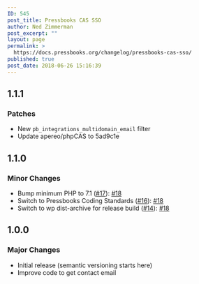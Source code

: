 ```yaml
---
ID: 545
post_title: Pressbooks CAS SSO
author: Ned Zimmerman
post_excerpt: ""
layout: page
permalink: >
  https://docs.pressbooks.org/changelog/pressbooks-cas-sso/
published: true
post_date: 2018-06-26 15:16:39
---
```

## 1.1.1

### Patches

* New `pb_integrations_multidomain_email` filter
* Update apereo/phpCAS to 5ad9c1e

## 1.1.0

### Minor Changes

* Bump minimum PHP to 7.1 ([#17](https://github.com/pressbooks/pressbooks-cas-sso/issues/17)): [#18](https://github.com/pressbooks/pressbooks-cas-sso/pull/18)
* Switch to Pressbooks Coding Standards ([#16](https://github.com/pressbooks/pressbooks-cas-sso/issues/16)): [#18](https://github.com/pressbooks/pressbooks-cas-sso/pull/18)
* Switch to wp dist-archive for release build ([#14](https://github.com/pressbooks/pressbooks-cas-sso/issues/14)): [#18](https://github.com/pressbooks/pressbooks-cas-sso/pull/18)

## 1.0.0

### Major Changes

- Initial release (semantic versioning starts here)
- Improve code to get contact email
